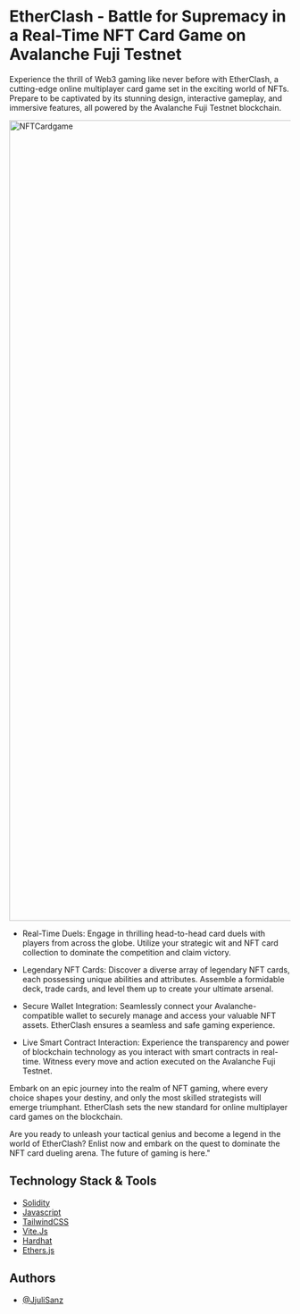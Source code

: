 
# EtherClash - Battle for Supremacy in a Real-Time NFT Card Game on Avalanche Fuji Testnet

Experience the thrill of Web3 gaming like never before with EtherClash, a cutting-edge online multiplayer card game set in the exciting world of NFTs. Prepare to be captivated by its stunning design, interactive gameplay, and immersive features, all powered by the Avalanche Fuji Testnet blockchain.

<img width="1433" alt="NFTCardgame" src="https://github.com/JjuliSanz/NFT-Cardgame/assets/100944753/61cb22c4-812f-47b0-ae4a-1ca2c4d9f440">

- Real-Time Duels: Engage in thrilling head-to-head card duels with players from across the globe. Utilize your strategic wit and NFT card collection to dominate the competition and claim victory.

- Legendary NFT Cards: Discover a diverse array of legendary NFT cards, each possessing unique abilities and attributes. Assemble a formidable deck, trade cards, and level them up to create your ultimate arsenal.

- Secure Wallet Integration: Seamlessly connect your Avalanche-compatible wallet to securely manage and access your valuable NFT assets. EtherClash ensures a seamless and safe gaming experience.

- Live Smart Contract Interaction: Experience the transparency and power of blockchain technology as you interact with smart contracts in real-time. Witness every move and action executed on the Avalanche Fuji Testnet.

Embark on an epic journey into the realm of NFT gaming, where every choice shapes your destiny, and only the most skilled strategists will emerge triumphant. EtherClash sets the new standard for online multiplayer card games on the blockchain.

Are you ready to unleash your tactical genius and become a legend in the world of EtherClash? Enlist now and embark on the quest to dominate the NFT card dueling arena. The future of gaming is here."


## Technology Stack & Tools

 - [Solidity](https://docs.soliditylang.org)
 - [Javascript](https://developer.mozilla.org/en-US/docs/Web/JavaScript)
 - [TailwindCSS](https://tailwindcss.com)
 - [Vite.Js](https://vitejs.dev/guide/)
 - [Hardhat](https://hardhat.org/docs)
 - [Ethers.js](https://docs.ethers.org/v5/)



## Authors

- [@JjuliSanz ](https://github.com/JjuliSanz)


